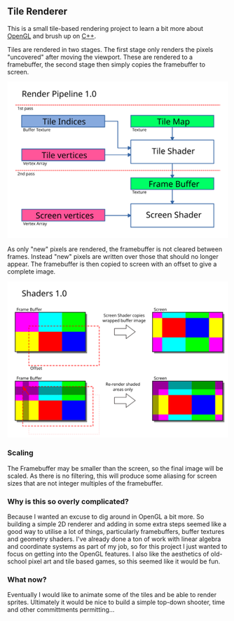 ## Tile Renderer

This is a small tile-based rendering project to learn a bit more about
[OpenGL](https://www.khronos.org/opengl/) and brush up on [C++](https://isocpp.org/).

Tiles are rendered in two stages. The first stage only renders the pixels "uncovered" after moving the viewport.
These are rendered to a framebuffer, the second stage then simply copies the framebuffer to screen.

![Alt text](./diagrams/render_pipeline.svg)

As only "new" pixels are rendered, the framebuffer is not cleared between frames. Instead "new" pixels are
written over those that should no longer appear. The framebuffer is then copied to screen with an offset to
give a complete image.

![Alt text](./diagrams/tile_shader.svg)

### Scaling

The Framebuffer may be smaller than the screen, so the final image will be scaled. As there is no filtering,
this will produce some aliasing for screen sizes that are not integer multiples of the framebuffer.


### Why is this so overly complicated?

Because I wanted an excuse to dig around in OpenGL a bit more. So building a simple 2D renderer and adding in
some extra steps seemed like a good way to utilise a lot of things, particularly framebuffers, buffer textures
and geometry shaders. I've already done a ton of work with linear algebra and coordinate systems as part of my
job, so for this project I just wanted to focus on getting into the OpenGL features.
I also like the aesthetics of old-school pixel art and tile based games, so this seemed like it would be fun.

### What now?

Eventually I would like to animate some of the tiles and be able to render sprites. Ultimately it would be nice
to build a simple top-down shooter, time and other committments permitting...

